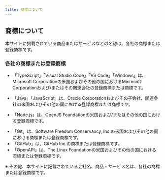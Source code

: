 ```yaml
---
title: 商標について
---
```


## 商標について

本サイトに掲載されている商品またはサービスなどの名称は、各社の商標または登録商標です。

### 各社の商標または登録商標

<!-- textlint-disable -->
<!-- textlint-disable ja-technical-writing/sentence-length-->
<!-- textlint-enable ja-technical-writing/sentence-length-->
<!-- textlint-disable ja-technical-writing/sentence-length-->
- 「TypeScript」「Visual Studio Code」「VS Code」「Windows」は、 Microsoft Corporationの米国およびその他の国におけるMicrosoft Corporationおよび/またはその関連会社の登録商標または商標です。
<!-- textlint-enable ja-technical-writing/sentence-length-->
- 「Java」「JavaScript」は、Oracle Corporationおよびその子会社、関連会社の米国およびその他の国における登録商標または商標です。
<!-- textlint-disable ja-technical-writing/sentence-length-->
- 「Node.js」は、OpenJS Foundationの米国および/またはその他の国における登録商標です。
<!-- textlint-disable jtf-style/1.2.1.句点(。)と読点(、)-->
- 「Git」は、Software Freedom Conservancy, Inc.の米国およびその他の国における商標または登録商標です。
- 「GitHub」は、GitHub Inc.の商標または登録商標です。
- 「OpenAPI」は、The Linux Foundationの米国およびその他の国における商標または登録商標です。
<!-- textlint-enable jtf-style/1.2.1.句点(。)と読点(、)-->

※ その他、本サイトに記載されている会社名、商品・サービス名は、各社の商標または登録商標です。
